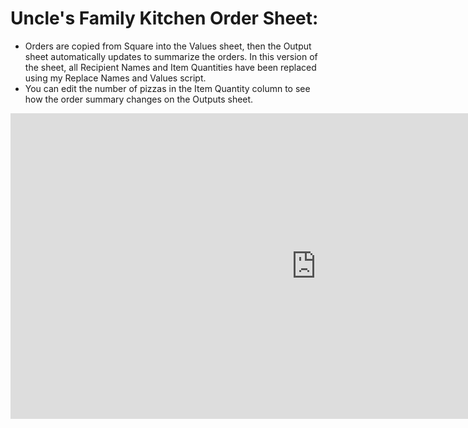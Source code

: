 # Uncle's Family Kitchen Order Sheet:
 - Orders are copied from Square into the Values sheet, then the Output sheet automatically updates to summarize the orders. In this version of the sheet, all Recipient Names and Item Quantities have been replaced using my Replace Names and Values script.
 - You can edit the number of pizzas in the Item Quantity column to see how the order summary changes on the Outputs sheet.


  
<iframe align="left" width="978" height="489" frameborder="0" scrolling="no" src="https://1drv.ms/x/c/ba6b41a29d441a71/IQOtoml8ogL4Q4XU1A6CYRicAaR6NVN3Gr6eOapi2sYIlr0?em=2&wdAllowInteractivity=False&AllowTyping=True&wdHideHeaders=True&wdDownloadButton=True&wdInConfigurator=True&wdInConfigurator=True"></iframe>

<!--width="1289" to fit sheet-->
